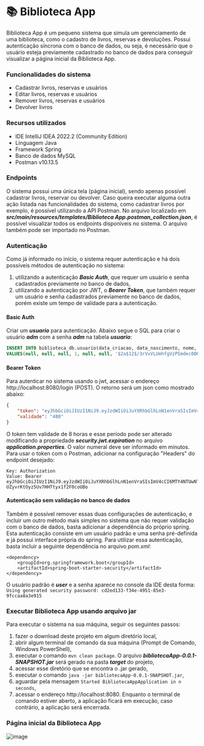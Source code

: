 # :books: Biblioteca App
Biblioteca App é um pequeno sistema que simula um gerenciamento de uma biblioteca, como o cadastro de livros, reservas e devoluções. Possui autenticação síncrona com o banco de dados, ou seja, é necessário que o usuário esteja previamente cadastrado no banco de dados para conseguir visualizar a página inicial da Biblioteca App.

### Funcionalidades do sistema
- Cadastrar livros, reservas e usuários
- Editar livros, reservas e usuários
- Remover livros, reservas e usuários
- Devolver livros

### Recursos utilizados
- IDE IntelliJ IDEA 2022.2 (Community Edition)
- Linguagem Java
- Framework Spring
- Banco de dados MySQL
- Postman v10.13.5

### Endpoints
O sistema possui uma única tela (página inicial), sendo apenas possível cadastrar livros, reservar ou devolver. Caso queira executar alguma outra ação listada nas funcionalidades do sistema, como cadastrar livros por exemplo, é possível utilizando a API Postman. No arquivo localizado em **_src/main/resources/templates/Biblioteca App.postman_collection.json_**, é possível visualizar todos os endpoints disponíveis no sistema. O arquivo também pode ser importado no Postman.

### Autenticação
Como já informado no início, o sistema requer autenticação e há dois possíveis métodos de autenticação no sistema:
1. utilizando a autenticação **_Basic Auth_**, que requer um usuário e senha cadastrados previamente no banco de dados,
2. utilizando a autenticação por JWT, o **_Bearer Token_**, que também requer um usuário e senha cadastrados previamente no banco de dados, porém existe um tempo de validade para a autenticação.

#### Basic Auth
Criar um _**usuario**_ para autenticação. Abaixo segue o SQL para criar o usuário **_adm_** com a senha **_adm_** na tabela **_usuario_**:
```sql
INSERT INTO biblioteca_db.usuario(data_criacao, data_nascimento, nome, ativo, documento_identificacao, email, senha, login)
VALUES(null, null, null, 1, null, null, '$2a$12$/3rVvVLUmhfgVzPSmdec0OR5OClQAmXltU0vUPMlQDIN0jsRP94oa', 'adm');
```

#### Bearer Token
Para autenticar no sistema usando o jwt, acessar o endereço http://localhost:8080/login (POST). O retorno será um json como mostrado abaixo:
```json
{
    "token": "eyJhbGciOiJIUzI1NiJ9.eyJzdWIiOiJuYXRhbGlhLnN1enVraSIsImV4cCI6MTY4NTUwNTM2Mn0.wMa83vD66PYH-UZyvrKtOyz5Uv7HHTtyx1f2F0coUBo",
    "validade": "480"
}
```
O token tem validade de 8 horas e esse período pode ser alterado modificando a propriedade _**security.jwt.expiration**_ no arquivo _**application.properties**_. O valor numeral deve ser informado em minutos. Para usar o token com o Postman, adicionar na configuração "Headers" do endpoint desejado:
```
Key: Authorization
Value: Bearer eyJhbGciOiJIUzI1NiJ9.eyJzdWIiOiJuYXRhbGlhLnN1enVraSIsImV4cCI6MTY4NTUwNTM2Mn0.wMa83vD66PYH-UZyvrKtOyz5Uv7HHTtyx1f2F0coUBo
```

#### Autenticação sem validação no banco de dados
Também é possível remover essas duas configurações de autenticação, e incluir um outro método mais simples no sistema que não requer validação com o banco de dados, basta adicionar a dependência do próprio spring. Esta autenticação consiste em um usuário padrão e uma senha pré-definida e já possui interface própria do spring. Para utilizar essa autenticação, basta incluir a seguinte dependência no arquivo *pom.xml*:
```maven
<dependency>
    <groupId>org.springframework.boot</groupId>
    <artifactId>spring-boot-starter-security</artifactId>
</dependency>
```
O usuário padrão é ***user*** e a senha aparece no console da IDE desta forma: ```Using generated security password: cd2ed133-f34e-4951-85e3-9fccaa8a3e915```

### Executar Biblioteca App usando arquivo jar
Para executar o sistema na sua máquina, seguir os seguintes passos:
1. fazer o download deste projeto em algum diretório local,
2. abrir algum terminal de comando da sua máquina (Prompt de Comando, Windows PowerShell),
3. executar o comando ```mvn clean package```. O arquivo _**bibliotecaApp-0.0.1-SNAPSHOT.jar**_ será gerado na pasta _**target**_ do projeto,
4. acessar esse diretório que se encontra o .jar gerado,
5. executar o comando ```java -jar bibliotecaApp-0.0.1-SNAPSHOT.jar```,
6. aguardar pela mensagem ```Started BibliotecaAppApplication in n seconds```,
7. acessar o endereço http://localhost:8080. Enquanto o terminal de comando estiver aberto, a aplicação ficará em execução, caso contrário, a aplicação será encerrada.

### Página inicial da Biblioteca App
![image](https://github.com/nataliasuzuki/biblioteca-app/assets/61856025/303782c7-5fdf-4cad-b435-02fef539f3cc)
